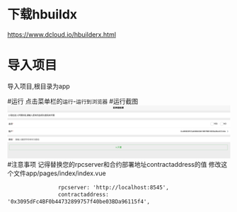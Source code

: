 # 下载hbuildx

https://www.dcloud.io/hbuilderx.html

# 导入项目
导入项目,根目录为app

#运行
点击菜单栏的`运行`-`运行到浏览器`
#运行截图
![截图](snap.jpg)
#注意事项
记得替换您的rpcserver和合约部署地址contractaddress的值
修改这个文件app/pages/index/index.vue
```
				rpcserver: 'http://localhost:8545',
				contractaddress: '0x3095dFc4BF0b44732899757f40be03BDa96115f4',
```
